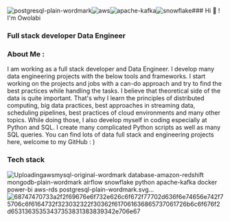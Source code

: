 ![postgresql-plain-wordmark](https://github.com/owolabi-develop/owolabi-develop/assets/94055941/5ab856d5-6d15-4719-b512-7b640deef509)![aws](https://github.com/owolabi-develop/owolabi-develop/assets/94055941/7adb86f2-16cc-40c5-928e-36f3333e598b)![apache-kafka](https://github.com/owolabi-develop/owolabi-develop/assets/94055941/2a0423c1-1044-4a09-9962-9bc2faeb7a50)![snowflake](https://github.com/owolabi-develop/owolabi-develop/assets/94055941/262ce7ef-e1cc-4f98-a9dc-013d1a0ac6b4)### Hi 👋 ! I'm Owolabi
### Full stack developer Data Engineer
### About Me :

I am working as a full stack developer and  Data Engineer. I develop many data engineering projects with the below tools and frameworks. I start working on the projects and jobs with a can-do approach and try to find the best practices while handling the tasks. I believe that theoretical side of the data is quite important. That's why I learn the principles of distributed computing, big data practices, best approaches in streaming data, scheduling pipelines, best practices of cloud environments and many other topics. While doing those, I also develop myself in coding especially at Python and SQL. I create many complicated Python scripts as well as many SQL queries. You can find lots of data full stack and engineering projects here, welcome to my GitHub :
)

### Tech stack
![Uploading![aws](https://github.com/owolabi-develop/owolabi-develop/assets/94055941/e6571c56-77c6-4eef-855d-ea162b0f44fb)![mysql-original-wordmark](https://github.com/owolabi-develop/owolabi-develop/assets/94055941/4443fe26-d6c3-43d7-8ed7-7fc9297c8136)
![database-amazon-redshift](https://github.com/owolabi-develop/owolabi-develop/assets/94055941/e896c597-0ce2-4bf5-8577-3b4246f49bde)
![mongodb-plain-wordmark](https://github.com/owolabi-develop/owolabi-develop/assets/94055941/66e335da-956a-4980-bbd3-f3cfc130bec0)
![airflow](https://github.com/owolabi-develop/owolabi-develop/assets/94055941/83c7d63c-da1d-42bc-817d-e2773bb74dfc)
![snowflake](https://github.com/owolabi-develop/owolabi-develop/assets/94055941/acdc17f7-9ab4-499c-96f9-05ca0220f867)
![python](https://github.com/owolabi-develop/owolabi-develop/assets/94055941/8031e162-ed1a-41d1-9858-02b6f2b95deb)
![apache-kafka](https://github.com/owolabi-develop/owolabi-develop/assets/94055941/35a4cce5-9211-42d4-9e18-9f10583e0495)
![docker](https://github.com/owolabi-develop/owolabi-develop/assets/94055941/095bf20b-3958-4916-9d41-e979f6a572d2)
![power-bi](https://github.com/owolabi-develop/owolabi-develop/assets/94055941/374c72ef-11a6-4a09-9de1-78854a39a079)
![aws-rds](https://github.com/owolabi-develop/owolabi-develop/assets/94055941/aa2d5f99-bee6-47e5-9a1d-d8e63d8a7fad)
 postgresql-plain-wordmark.svg…]()
 ![68747470733a2f2f69676e6f732e626c6f672f77702d636f6e74656e742f75706c6f6164732f323032322f30362f617061636865737061726b6c6f676f2d65313635353437353831383839342e706e67](https://github.com/owolabi-develop/owolabi-develop/assets/94055941/260848d5-f462-49e9-a44b-04d1cfca68c2)







<!--
**owolabi-develop/owolabi-develop** is a ✨ _special_ ✨ repository because its `README.md` (this file) appears on your GitHub profile.



